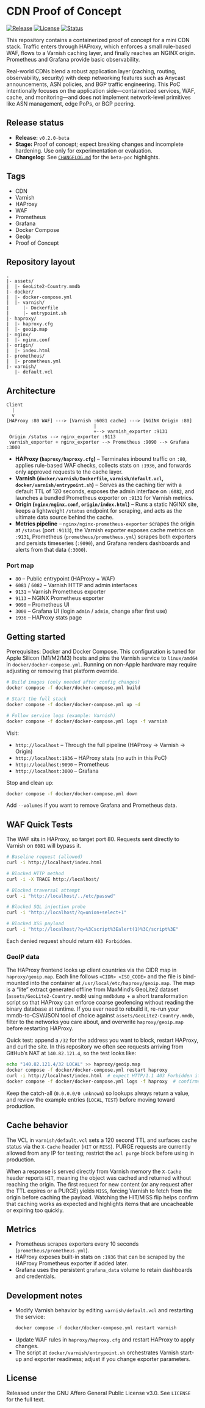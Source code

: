 # CDN Proof of Concept

[![Release](https://img.shields.io/badge/release-v0.2.0--beta-orange)](#release-status)
[![License](https://img.shields.io/badge/license-AGPL--3.0-blue)](LICENSE)
[![Status](https://img.shields.io/badge/status-Proof_of_Concept-lightgrey)](#release-status)

This repository contains a containerized proof of concept for a mini CDN stack. Traffic enters through HAProxy, which enforces a small rule-based WAF, flows to a Varnish caching layer, and finally reaches an NGINX origin. Prometheus and Grafana provide basic observability.

Real-world CDNs blend a robust application layer (caching, routing, observability, security) with deep networking features such as Anycast announcements, ASN policies, and BGP traffic engineering. This PoC intentionally focuses on the application side—containerized services, WAF, cache, and monitoring—and does not implement network-level primitives like ASN management, edge PoPs, or BGP peering.

## Release status

- **Release:** `v0.2.0-beta`
- **Stage:** Proof of concept; expect breaking changes and incomplete hardening. Use only for experimentation or evaluation.
- **Changelog:** See [`CHANGELOG.md`](CHANGELOG.md) for the `beta-poc` highlights.

## Tags

- CDN
- Varnish
- HAProxy
- WAF
- Prometheus
- Grafana
- Docker Compose
- GeoIp
- Proof of Concept

## Repository layout

```
.
|- assets/
|  |- GeoLite2-Country.mmdb
|- docker/
|  |- docker-compose.yml
|  |- varnish/
|     |- Dockerfile
|     |- entrypoint.sh
|- haproxy/
|  |- haproxy.cfg
|  |- geoip.map
|- nginx/
|  |- nginx.conf
|- origin/
|  |- index.html
|- prometheus/
|  |- prometheus.yml
|- varnish/
   |- default.vcl
```

## Architecture

```
Client
  |
  v
[HAProxy :80 WAF] ---> [Varnish :6081 cache] ---> [NGINX Origin :80]
                                |
                                +--> varnish_exporter :9131
 Origin /status --> nginx_exporter :9113
 varnish_exporter + nginx_exporter --> Prometheus :9090 --> Grafana :3000
```

- **HAProxy (`haproxy/haproxy.cfg`)** – Terminates inbound traffic on `:80`, applies rule-based WAF checks, collects stats on `:1936`, and forwards only approved requests to the cache layer.
- **Varnish (`docker/varnish/Dockerfile`, `varnish/default.vcl`, `docker/varnish/entrypoint.sh`)** – Serves as the caching tier with a default TTL of 120 seconds, exposes the admin interface on `:6082`, and launches a bundled Prometheus exporter on `:9131` for Varnish metrics.
- **Origin (`nginx/nginx.conf`, `origin/index.html`)** – Runs a static NGINX site, keeps a lightweight `/status` endpoint for scraping, and acts as the ultimate data source behind the cache.
- **Metrics pipeline** – `nginx/nginx-prometheus-exporter` scrapes the origin at `/status` (port `:9113`), the Varnish exporter exposes cache metrics on `:9131`, Prometheus (`prometheus/prometheus.yml`) scrapes both exporters and persists timeseries (`:9090`), and Grafana renders dashboards and alerts from that data (`:3000`).

### Port map

- `80` – Public entrypoint (HAProxy + WAF)
- `6081` / `6082` – Varnish HTTP and admin interfaces
- `9131` – Varnish Prometheus exporter
- `9113` – NGINX Prometheus exporter
- `9090` – Prometheus UI
- `3000` – Grafana UI (login `admin` / `admin`, change after first use)
- `1936` – HAProxy stats page

## Getting started

Prerequisites: Docker and Docker Compose. This configuration is tuned for Apple Silicon (M1/M2/M3) hosts and pins the Varnish service to `linux/amd64` in `docker/docker-compose.yml`. Running on non-Apple hardware may require adjusting or removing that platform override.

```bash
# Build images (only needed after config changes)
docker compose -f docker/docker-compose.yml build

# Start the full stack
docker compose -f docker/docker-compose.yml up -d

# Follow service logs (example: Varnish)
docker compose -f docker/docker-compose.yml logs -f varnish
```

Visit:

- `http://localhost` – Through the full pipeline (HAProxy → Varnish → Origin)
- `http://localhost:1936` – HAProxy stats (no auth in this PoC)
- `http://localhost:9090` – Prometheus
- `http://localhost:3000` – Grafana

Stop and clean up:

```bash
docker compose -f docker/docker-compose.yml down
```

Add `--volumes` if you want to remove Grafana and Prometheus data.

## WAF Quick Tests

The WAF sits in HAProxy, so target port 80. Requests sent directly to Varnish on `6081` will bypass it.

```bash
# Baseline request (allowed)
curl -i http://localhost/index.html

# Blocked HTTP method
curl -i -X TRACE http://localhost/

# Blocked traversal attempt
curl -i "http://localhost/../etc/passwd"

# Blocked SQL injection probe
curl -i "http://localhost/?q=union+select+1"

# Blocked XSS payload
curl -i "http://localhost/?q=%3Cscript%3Ealert(1)%3C/script%3E"
```

Each denied request should return `403 Forbidden`.

### GeoIP data

The HAProxy frontend looks up client countries via the CIDR map in `haproxy/geoip.map`. Each line follows `<CIDR> <ISO_CODE>` and the file is bind-mounted into the container at `/usr/local/etc/haproxy/geoip.map`. The map is a “lite” extract generated offline from MaxMind’s GeoLite2 dataset (`assets/GeoLite2-Country.mmdb`) using `mmdbdump` + a short transformation script so that HAProxy can enforce coarse geofencing without reading the binary database at runtime. If you ever need to rebuild it, re-run your mmdb-to-CSV/JSON tool of choice against `assets/GeoLite2-Country.mmdb`, filter to the networks you care about, and overwrite `haproxy/geoip.map` before restarting HAProxy.

Quick test: append a `/32` for the address you want to block, restart HAProxy, and curl the site. In this repository we often see requests arriving from GitHub’s NAT at `140.82.121.4`, so the test looks like:

```bash
echo "140.82.121.4/32 LOCAL" >> haproxy/geoip.map
docker compose -f docker/docker-compose.yml restart haproxy
curl -i http://localhost/index.html  # expect HTTP/1.1 403 Forbidden if the ACL blocks LOCAL
docker compose -f docker/docker-compose.yml logs -f haproxy  # confirms the client IP in the access log
```

Keep the catch-all (`0.0.0.0/0 unknown`) so lookups always return a value, and review the example entries (`LOCAL`, `TEST`) before moving toward production.

## Cache behavior

The VCL in `varnish/default.vcl` sets a 120 second TTL and surfaces cache status via the `X-Cache` header (`HIT` or `MISS`). PURGE requests are currently allowed from any IP for testing; restrict the `acl purge` block before using in production.

When a response is served directly from Varnish memory the `X-Cache` header reports `HIT`, meaning the object was cached and returned without reaching the origin. The first request for new content (or any request after the TTL expires or a PURGE) yields `MISS`, forcing Varnish to fetch from the origin before caching the payload. Watching the HIT/MISS flip helps confirm that caching works as expected and highlights items that are uncacheable or expiring too quickly.

## Metrics

- Prometheus scrapes exporters every 10 seconds (`prometheus/prometheus.yml`).
- HAProxy exposes built-in stats on `:1936` that can be scraped by the HAProxy Prometheus exporter if added later.
- Grafana uses the persistent `grafana_data` volume to retain dashboards and credentials.

## Development notes

- Modify Varnish behavior by editing `varnish/default.vcl` and restarting the service:
  ```bash
  docker compose -f docker/docker-compose.yml restart varnish
  ```
- Update WAF rules in `haproxy/haproxy.cfg` and restart HAProxy to apply changes.
- The script at `docker/varnish/entrypoint.sh` orchestrates Varnish start-up and exporter readiness; adjust if you change exporter parameters.

## License

Released under the GNU Affero General Public License v3.0. See `LICENSE` for the full text.

